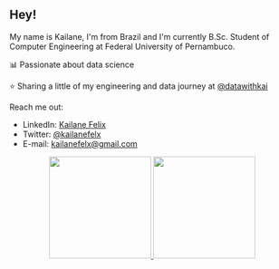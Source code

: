 ## Hey! 

My name is Kailane, I'm from Brazil and I'm currently B.Sc. Student of Computer Engineering at Federal University of Pernambuco.

📊 Passionate about data science

⭐ Sharing a little of my engineering and data  journey at [@datawithkai](https://www.instagram.com/datawithkai/)

Reach me out:
* LinkedIn: [Kailane Felix](https://www.linkedin.com/in/kailane-felix/)
* Twitter: [@kailanefelx](https://twitter.com/kailanefelx)
* E-mail: kailanefelx@gmail.com

<div align="center">
  <a href="https://github.com/kailanefelix">
  <img height="180em" src="https://github-readme-stats.vercel.app/api?username=kailanefelix&show_icons=true&theme=dracula&include_all_commits=true&count_private=true"/>
  <img height="180em" src="https://github-readme-stats.vercel.app/api/top-langs/?username=kailanefelix&layout=compact&langs_count=7&theme=dracula"/>
</div>
